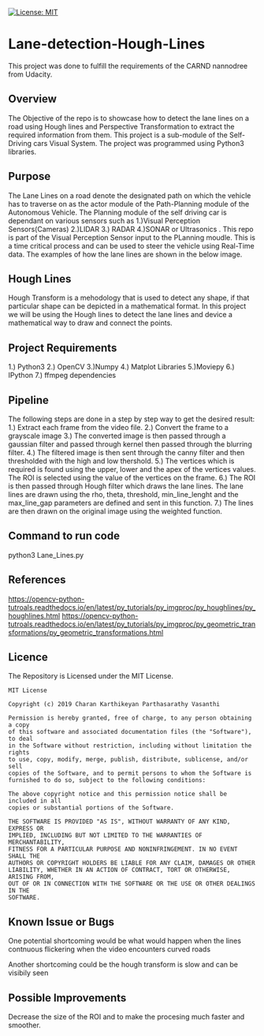 [![License: MIT](https://img.shields.io/badge/License-MIT-yellow.svg)](https://opensource.org/licenses/MIT)

# Lane-detection-Hough-Lines
This project was done to fulfill the requirements of the CARND nannodree from Udacity.

## Overview
The Objective of the repo is to showcase how to detect the lane lines on a road using Hough lines and Perspective Transformation to extract the required information from them. This project is a sub-module of the Self-Driving cars Visual System. The project was programmed using Python3 libraries.

## Purpose
The Lane Lines on a road denote the designated path on which the vehicle has to traverse on as the actor module of the Path-Planning module of the Autonomous Vehicle. The Planning module of the self driving car is dependant on various sensors such as  1.)Visual Perception Sensors(Cameras)  2.)LIDAR  3.) RADAR  4.)SONAR or Ultrasonics  . This repo is part of the Visual Perception Sensor input to the PLanning moudle. This is a time critical process and can be used to steer the vehicle using Real-Time data.
The examples of how the lane lines are shown in the below image.

## Hough Lines
Hough Transform is a mehodology that is used to detect any shape, if that particular shape can be depicted in a mathematical format.
In this project we will be using the Hough lines to detect the lane lines and device a mathematical way to draw and connect the points.

## Project Requirements
1.) Python3  2.) OpenCV  3.)Numpy 4.) Matplot Libraries  5.)Moviepy  6.) IPython  7.) ffmpeg dependencies

## Pipeline

The following steps are done in a step by step way to get the desired result:
1.) Extract each frame from the video file.
2.) Convert the frame to a grayscale image 
3.) The converted image is then passed through a gaussian filter and passed through kernel then passed through the blurring filter.
4.) The filtered image is then sent through the canny filter and then thresholded with the high and low thershold.
5.) The vertices which is required is found using the upper, lower and the apex of the vertices values. The ROI is selected using the value of the vertices on the frame.
6.) The ROI is then passed through Hough filter which draws the lane lines. The lane lines are drawn using the rho, theta, threshold, min_line_lenght and the max_line_gap parameters are defined and sent in this function.
7.) The lines are then drawn on the original image using the weighted function.

## Command to run code
python3 Lane_Lines.py

## References
https://opencv-python-tutroals.readthedocs.io/en/latest/py_tutorials/py_imgproc/py_houghlines/py_houghlines.html
https://opencv-python-tutroals.readthedocs.io/en/latest/py_tutorials/py_imgproc/py_geometric_transformations/py_geometric_transformations.html

## Licence
The Repository is Licensed under the MIT License.
```
MIT License

Copyright (c) 2019 Charan Karthikeyan Parthasarathy Vasanthi

Permission is hereby granted, free of charge, to any person obtaining a copy
of this software and associated documentation files (the "Software"), to deal
in the Software without restriction, including without limitation the rights
to use, copy, modify, merge, publish, distribute, sublicense, and/or sell
copies of the Software, and to permit persons to whom the Software is
furnished to do so, subject to the following conditions:

The above copyright notice and this permission notice shall be included in all
copies or substantial portions of the Software.

THE SOFTWARE IS PROVIDED "AS IS", WITHOUT WARRANTY OF ANY KIND, EXPRESS OR
IMPLIED, INCLUDING BUT NOT LIMITED TO THE WARRANTIES OF MERCHANTABILITY,
FITNESS FOR A PARTICULAR PURPOSE AND NONINFRINGEMENT. IN NO EVENT SHALL THE
AUTHORS OR COPYRIGHT HOLDERS BE LIABLE FOR ANY CLAIM, DAMAGES OR OTHER
LIABILITY, WHETHER IN AN ACTION OF CONTRACT, TORT OR OTHERWISE, ARISING FROM,
OUT OF OR IN CONNECTION WITH THE SOFTWARE OR THE USE OR OTHER DEALINGS IN THE
SOFTWARE.
```

## Known Issue or Bugs
One potential shortcoming would be what would happen when the lines contnuous flickering when the video encounters curved roads 

Another shortcoming could be the hough transform is slow and can be visibily seen 

## Possible Improvements 
Decrease the size of the ROI and to make the procesing much faster and smoother.

